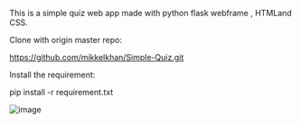 This is a simple quiz web app made with python flask webframe , HTMLand CSS.


Clone with origin master repo:

https://github.com/mikkelkhan/Simple-Quiz.git

Install the requirement:

pip install -r requirement.txt

![image](https://user-images.githubusercontent.com/114735209/211207299-204880ec-ea59-41b7-8b06-f8817705d0db.png)






